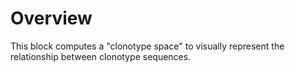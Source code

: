 # Overview

This block computes a "clonotype space" to visually represent the relationship between clonotype sequences.

